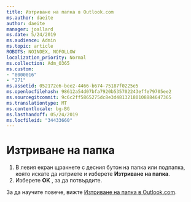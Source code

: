 ```yaml
---
title: Изтриване на папка в Outlook.com
ms.author: daeite
author: daeite
manager: joallard
ms.date: 5/24/2019
ms.audience: Admin
ms.topic: article
ROBOTS: NOINDEX, NOFOLLOW
localization_priority: Normal
ms.collection: Adm_O365
ms.custom:
- "8000016"
- "271"
ms.assetid: 052172e6-bee2-4466-b674-75187f0225e5
ms.openlocfilehash: 98612a54d07bfa7920b535702243effe79705ee2
ms.sourcegitcommit: 9c6c2ff5865275dc8e3d48132180108884647365
ms.translationtype: MT
ms.contentlocale: bg-BG
ms.lasthandoff: 05/24/2019
ms.locfileid: "34433660"
---
```

# <a name="delete-a-folder"></a>Изтриване на папка

1. В левия екран щракнете с десния бутон на папка или подпапка, която искате да изтриете и изберете **Изтриване на папка**.
2. Изберете **OK** , за да потвърдите.

За да научите повече, вижте [Изтриване на папка в Outlook.com](https://go.microsoft.com/fwlink/p/?linkid=873134).